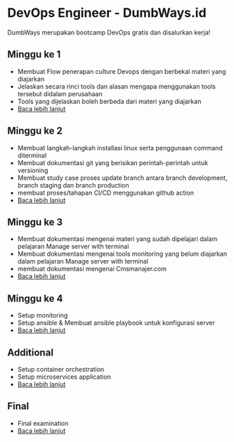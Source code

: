 # DevOps Engineer - DumbWays.id
DumbWays merupakan bootcamp DevOps gratis dan disalurkan kerja!

## Minggu ke 1
- Membuat Flow penerapan culture Devops dengan berbekal materi yang diajarkan
- Jelaskan secara rinci tools dan alasan mengapa menggunakan tools tersebut didalam perusahaan
- Tools yang dijelaskan boleh berbeda dari materi yang diajarkan
- [Baca lebih lanjut](week-1/README.md)

## Minggu ke 2
- Membuat langkah-langkah installasi linux serta penggunaan command diterminal
- Membuat dokumentasi git yang berisikan perintah-perintah untuk versioning
- Membuat study case proses update branch antara branch development, branch staging dan branch production
- membuat proses/tahapan CI/CD menggunakan github action
- [Baca lebih lanjut](week-2/README.md)

## Minggu ke 3
- Membuat dokumentasi mengenai materi yang sudah dipelajari dalam pelajaran Manage server with terminal
- Membuat dokumentasi mengenai tools monitoring yang belum diajarkan dalam pelajaran Manage server with terminal
- membuat dokumentasi mengenai Cmsmanajer.com
- [Baca lebih lanjut](week-3/README.md)

## Minggu ke 4
- Setup monitoring
- Setup ansible & Membuat ansible playbook untuk konfigurasi server
- [Baca lebih lanjut](week-4/README.md)

## Additional
- Setup container orchestration
- Setup microservices application
- [Baca lebih lanjut](week-1/README.md)

## Final
- Final examination
- [Baca lebih lanjut](final/README.md)